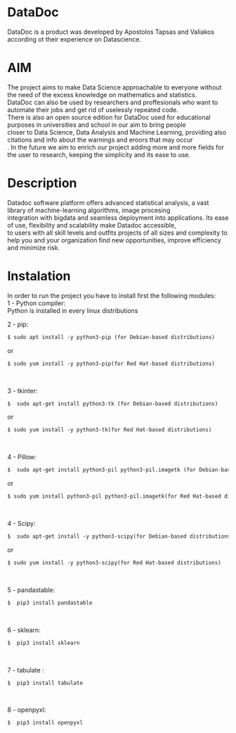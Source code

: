 # DataDoc
DataDoc is a product was developed by Apostolos Tapsas and Valiakos according ot their experience on Datascience.
# AIM
The project aims to make Data Science approachable to everyone without the need of the excess knowledge on mathematics and statistics. <br>
DataDoc can also be used by researchers and proffesionals who want to automate their jobs and get rid of uselessly repeated code. <br>
There is also an open source edition for DataDoc used for educational purposes in universities and school in our aim to bring people <br>closer to Data Science, Data Analysis and Machine Learning, providing also citations and info about the warnings and eroors that may occur<br>. In the future we aim to enrich our project adding more and more fields for the user to research, keeping the simplicity and its ease to use. 

# Description
 Datadoc software platform offers advanced statistical analysis, a vast library of machine-learning algorithms, image procesing <br>
 integration with bigdata and seamless deployment into applications. Its ease of use, flexibility and scalability make Datadoc accessible,<br>
 to users with all skill levels and outfits projects of all sizes and complexity to help you and your organization find new opportunities, improve efficiency and minimize risk.<br>


# Instalation
In order to run the project you have to install first the following modules:<br />
1 - Python compiler: <br /> 
Python is installed in every linux distributions

2 - pip: <br /> 
```diff
$ sudo apt install -y python3-pip (for Debian-based distributions)
```
or <br />
```diff
$ sudo yum install -y python3-pip(for Red Hat-based distributions) 
```
<br />

3 - tkinter: <br /> 
```diff
$  sudo apt-get install python3-tk (for Debian-based distributions) 
```
or <br />
```diff
$ sudo yum install -y python3-tk(for Red Hat-based distributions) 
```
<br />

4 - Pillow: <br /> 
```diff
$  sudo apt-get install python3-pil python3-pil.imagetk (for Debian-based distributions) 
```
or <br />
```diff
$ sudo yum install python3-pil python3-pil.imagetk(for Red Hat-based distributions) 
```
<br />

4 - Scipy: <br /> 
```diff
$  sudo apt-get install -y python3-scipy(for Debian-based distributions) 
```
or <br />
```diff
$ sudo yum install -y python3-scipy(for Red Hat-based distributions) 
```
<br />

5 - pandastable: <br /> 
```diff
$  pip3 install pandastable
```
<br />

6 - sklearn: <br /> 
```diff
$  pip3 install sklearn
```
<br />

7 - tabulate : <br /> 
```diff
$  pip3 install tabulate 
```
<br />

8 - openpyxl: <br /> 
```diff
$  pip3 install openpyxl
```
<br />
